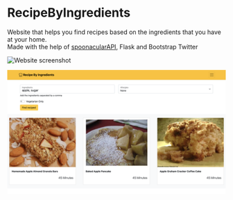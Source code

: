 # RecipeByIngredients
Website that helps you find recipes based on the ingredients that you have at your home.
<br>
Made with the help of [spoonacularAPI](https://spoonacular.com/food-api), Flask and Bootstrap Twitter 
<br>

![Website screenshot](https://github.com/sushmey/recipebyingredients/blob/main/Images/websiteSS.png?raw=true)



![Website results screenshot](https://github.com/sushmey/recipebyingredients/blob/main/Images/WebsiteSSSearch.png?raw=true)
<br>
